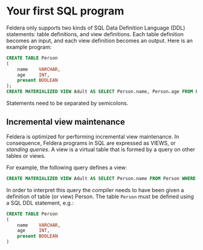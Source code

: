 # Your first SQL program

Feldera only supports two kinds of SQL Data Definition Language (DDL)
statements: table definitions, and view definitions. Each table definition
becomes an input, and each view definition becomes an output. Here is an example
program:

```sql
CREATE TABLE Person
(
    name    VARCHAR,
    age     INT,
    present BOOLEAN
);
CREATE MATERIALIZED VIEW Adult AS SELECT Person.name, Person.age FROM Person WHERE Person.age > 18;
```

Statements need to be separated by semicolons.

## Incremental view maintenance

Feldera is optimized for performing incremental view
maintenance. In consequence, Feldera programs in SQL are expressed as
VIEWS, or *standing queries*.  A view is a virtual table that is
formed by a query on other tables or views.

For example, the following query defines a view:

```sql
CREATE MATERIALIZED VIEW Adult AS SELECT Person.name FROM Person WHERE Person.age > 18
```

In order to interpret this query the compiler needs to have been given
a definition of table (or view) Person.  The table `Person` must be
defined using a SQL DDL statement, e.g.:

```SQL
CREATE TABLE Person
(
    name    VARCHAR,
    age     INT,
    present BOOLEAN
)
```

